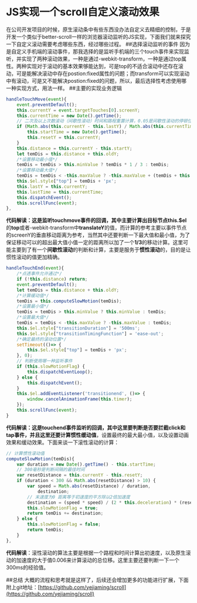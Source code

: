 # JS实现一个scroll自定义滚动效果
在公司开发项目的时候，原生滚动条中有些东西没办法自定义去精细的控制，于是开发一个类似于better-scroll一样的浏览器滚动监听的JS实现，下面我们就来探究一下自定义滚动需要考虑哪些东西，经过哪些过程。
##选择滚动监听的事件
因为是自定义手机端的滚动事件，那我选择的是监听手机端的三个touch事件来实现监听，并实现了两种滚动效果，一种是通过-webkit-transform，一种是通过top属性。两种实现对于滚动的基本效果够能达到，可是top的不适合滚动中还存在滚动，可是能解决滚动中存在postion:fixed属性的问题；而transform可以实现滚动中有滚动，可是又不能解决postion:fixed的问题，所以，最后选择性考虑使用哪一种实现方式，用法一样。
##主要的实现业务逻辑

```js
handleTouchMove(event){
    event.preventDefault();
    this.currentY = event.targetTouches[0].screenY;
    this.currentTime = new Date().getTime();
    // 二次及以上次数滚动（间歇性滚动）时间和路程重置计算，0.05是间歇性滚动的停顿位移和时间比
    if (Math.abs(this.currentY - this.lastY) / Math.abs(this.currentTime - this.lastTime) < 0.05) {
        this.startTime = new Date().getTime();
        this.resetY = this.currentY;
    }
    this.distance = this.currentY - this.startY;
    let temDis = this.distance + this.oldY;
    /*设置移动最小值*/
    temDis = temDis > this.minValue ? temDis * 1 / 3 : temDis;
    /*设置移动最大值*/
    temDis = temDis < -this.maxValue ? -this.maxValue + (temDis + this.maxValue) * 1 / 3 : temDis;
    this.$el.style["top"] = temDis + 'px';
    this.lastY = this.currentY;
    this.lastTime = this.currentTime;
    this.dispatchEvent();
    this.scrollFunc(event);
},
```
**代码解读：**这是监听touchmove事件的回调，其中主要计算出目标节点**this.$el**的**top**或者-webkit-transform中**translateY**的值，而计算的参考主要以事件节点的screenY的垂直移动距离为参考，当然其中还要判断一下最大值和最小值，为了保证移动可以的超出最大值小值一定的距离所以加了一个**1/3**的移动计算。这里可能主要到了有一个**间歇性滚动**的判断和计算，主要是服务于**惯性滚动**的，目的是让惯性滚动的值更加精确。


```js
handleTouchEnd(event){
    /*点透事件允许通过*/
    if (!this.distance) return;
    event.preventDefault();
    let temDis = this.distance + this.oldY;
    /*计算缓动值*/
    temDis = this.computeSlowMotion(temDis);
    /*设置最小值*/
    temDis = temDis > this.minValue ? this.minValue : temDis;
    /*设置最大值*/
    temDis = temDis < -this.maxValue ? -this.maxValue : temDis;
    this.$el.style["transitionDuration"] = '500ms';
    this.$el.style["transitionTimingFunction"] = 'ease-out';
    /*确定最终的滚动位置*/
    setTimeout(()=> {
        this.$el.style["top"] = temDis + 'px';
    }, 0);
    // 判断使用哪一种监听事件
    if (this.slowMotionFlag) {
        this.dispatchEventLoop();
    } else {
        this.dispatchEvent();
    }
    this.$el.addEventListener('transitionend', ()=> {
        window.cancelAnimationFrame(this.timer);
    });
    this.scrollFunc(event);
}
```
**代码解读：**这是touchend事件监听的回调，其中这里要判断是否要拦截click和tap事件，并且这里还要计算**惯性缓动值**，设置最终的最大最小值，以及设置动画效果和缓动效果。下面来谈一下滚性滚动的计算：

```js
// 计算惯性滚动值
computeSlowMotion(temDis){
    var duration = new Date().getTime() - this.startTime;
    // 300毫秒是判断间隔的最佳时间
    var resetDistance = this.currentY - this.resetY;
    if (duration < 300 && Math.abs(resetDistance) > 10) {
        var speed = Math.abs(resetDistance) / duration,
            destination;
        // 末速度为0 距离等于初速度的平方除以2倍加速度
        destination = (speed * speed) / (2 * this.deceleration) * (resetDistance < 0 ? -1 : 1);
        this.slowMotionFlag = true;
        return temDis += destination;
    } else {
        this.slowMotionFlag = false;
        return temDis;
    }
},
```
**代码解读**：滚性滚动的算法主要是根据一个路程和时间计算出初速度，以及原生滚动的加速度的大于值0.006来计算滚动的总位移。这里主要还要判断一下一个300ms的经验值。

##总结
大概的流程和思考就是这样了，后续还会增加更多的功能进行扩展，下面附上git地址：[https://github.com/yejiaming/scroll](https://github.com/yejiaming/scroll)


